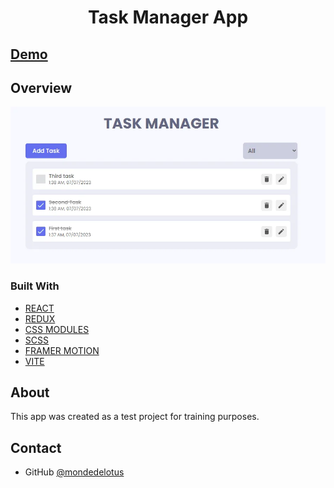 <h1 align="center">Task Manager App</h1>

<h2><a href="https://task-manager-lac-three.vercel.app/">Demo</a></h2>

## Overview

![screenshot](https://github.com/mondedelotus/Task-manager/blob/main/tm-overview.webp)

### Built With

- [REACT](https://react.dev/)
- [REDUX](https://redux.js.org/)
- [CSS MODULES](https://github.com/css-modules/css-modules)
- [SCSS](https://sass-lang.com/documentation/syntax/)
- [FRAMER MOTION](https://www.framer.com/motion/)
- [VITE](https://vitejs.dev/)
  
## About

This app was created as a test project for training purposes.

## Contact

- GitHub [@mondedelotus](https://github.com/mondedelotus)
  